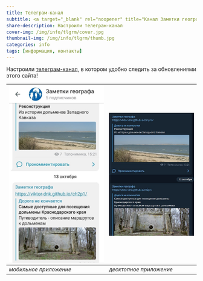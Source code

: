 ```yaml
---
title: Телеграм-канал
subtitle: <a target="_blank" rel="noopener" title="Канал Заметки географа" href="https://t.me/toponim">@toponim</a>
share-description: Настроили телеграм-канал
cover-img: /img/info/tlgrm/cover.jpg
thumbnail-img: /img/info/tlgrm/thumb.jpg
categories: info
tags: [информация, контакты]
---
```

Настроили [телеграм-канал][a85077ec], в котором удобно следить за обновлениями этого сайта!

![](/img/info/telegram/tlgrm-screen2.jpg) | ![](/img/info/telegram/tlgrm-screen1.jpg)
------------------------------------------|------------------------------------------
_мобильное приложение_                    | _десктопное приложение_

  [a85077ec]: https://t.me/toponim "Информационный канал в поддержку этого блога"
